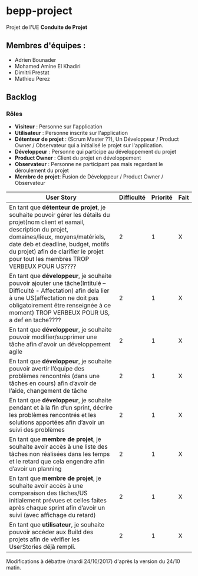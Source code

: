 # bepp-project

Projet de l'UE **Conduite de Projet**

## Membres d'équipes :
* Adrien Bounader
* Mohamed Amine El Khadiri
* Dimitri Prestat
* Mathieu Perez

## Backlog

### Rôles
* **Visiteur** : Personne sur l'application
* **Utilisateur** : Personne inscrite sur l'application
* **Détenteur de projet** : (Scrum Master ??), Un Développeur / Product Owner / Observateur qui a initialisé le projet sur l'application.
* **Développeur** : Personne qui participe au développement du projet
* **Product Owner** : Client du projet en développement
* **Observateur** : Personne ne participant pas mais regardant le déroulement du projet
* **Membre de projet**: Fusion de Développeur / Product Owner / Observateur

| User Story | Difficulté | Priorité | Fait |
|---|---|---|---|
| En tant que **détenteur de projet**, je souhaite pouvoir gérer les détails du projet(nom client et eamail, description du projet, domaines/lieux, moyens/matériels, date deb et deadline, budget, motifs du projet) afin de clarifier le projet pour tout les membres TROP VERBEUX POUR US????| 2 | 1 | X
| En tant que **développeur**, je souhaite pouvoir ajouter une tâche(Intitulé – Difficulté - Affectation) afin dela lier à une US(affectation ne doit pas obligatoirement être renseignée à ce moment) TROP VERBEUX POUR US, a def en tache???? | 2 | 1 | X   
| En tant que **développeur**, je souhaite pouvoir modifier/supprimer une tâche afin d'avoir un développement agile | 2 | 1 | X   
| En tant que **développeur**, je souhaite pouvoir avertir l’équipe des problèmes rencontrés (dans une tâches en cours) afin d’avoir de l’aide, changement de tâche| 2 | 1 | X
| En tant que **développeur**, je souhaite pendant et à la fin d’un sprint, décrire les problèmes rencontrés et les solutions apportées afin d’avoir un suivi des problèmes| 2 | 1 | X
| En tant que **membre de projet**, je souhaite avoir accès à une liste des tâches non réalisées dans les temps et le retard que cela engendre afin d’avoir un planning| 2 | 1 | X
| En tant que **membre de projet**, je souhaite avoir accès à une comparaison des tâches/US initialement prévues et celles faites après chaque sprint afin d’avoir un suivi (avec affichage du retard)| 2 | 1 | X
| En tant que **utilisateur**, je souhaite pouvoir accéder aux Build des projets afin de vérifier les UserStories déjà rempli.| 2 | 1 | X

Modifications à débattre (mardi 24/10/2017) d'après la version du 24/10 matin.
